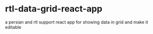 # rtl-data-grid-react-app
a persian and rtl support react app for showing data in grid and make it editable
